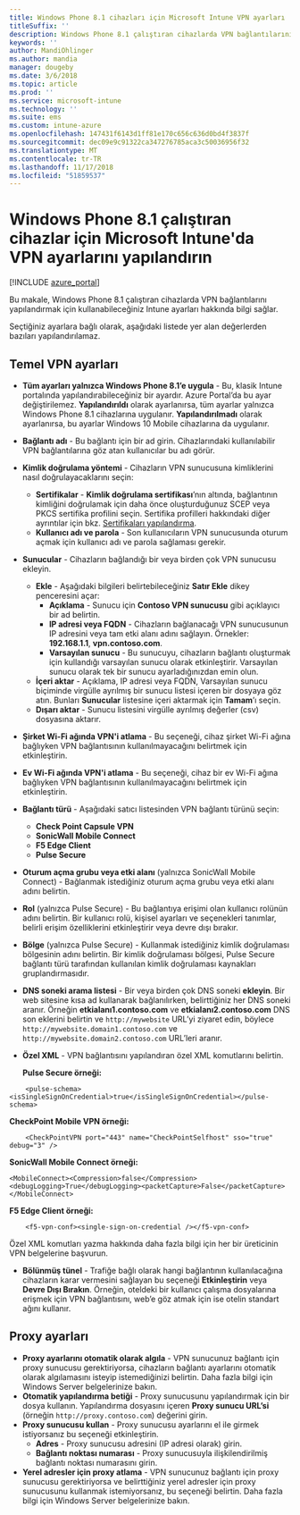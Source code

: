 ```yaml
---
title: Windows Phone 8.1 cihazları için Microsoft Intune VPN ayarları
titleSuffix: ''
description: Windows Phone 8.1 çalıştıran cihazlarda VPN bağlantılarını yapılandırmak için kullanabileceğiniz Intune ayarları hakkında bilgi edinin.
keywords: ''
author: MandiOhlinger
ms.author: mandia
manager: dougeby
ms.date: 3/6/2018
ms.topic: article
ms.prod: ''
ms.service: microsoft-intune
ms.technology: ''
ms.suite: ems
ms.custom: intune-azure
ms.openlocfilehash: 147431f6143d1ff81e170c656c636d0bd4f3837f
ms.sourcegitcommit: dec09e9c91322ca347276785aca3c50036956f32
ms.translationtype: MT
ms.contentlocale: tr-TR
ms.lasthandoff: 11/17/2018
ms.locfileid: "51859537"
---
```

# <a name="configure-vpn-settings-in-microsoft-intune-for-devices-running-windows-phone-81"></a>Windows Phone 8.1 çalıştıran cihazlar için Microsoft Intune'da VPN ayarlarını yapılandırın

[!INCLUDE [azure_portal](./includes/azure_portal.md)]

Bu makale, Windows Phone 8.1 çalıştıran cihazlarda VPN bağlantılarını yapılandırmak için kullanabileceğiniz Intune ayarları hakkında bilgi sağlar.


Seçtiğiniz ayarlara bağlı olarak, aşağıdaki listede yer alan değerlerden bazıları yapılandırılamaz.

## <a name="base-vpn-settings"></a>Temel VPN ayarları

- **Tüm ayarları yalnızca Windows Phone 8.1’e uygula** - Bu, klasik Intune portalında yapılandırabileceğiniz bir ayardır. Azure Portal’da bu ayar değiştirilemez. **Yapılandırıldı** olarak ayarlanırsa, tüm ayarlar yalnızca Windows Phone 8.1 cihazlarına uygulanır. **Yapılandırılmadı** olarak ayarlanırsa, bu ayarlar Windows 10 Mobile cihazlarına da uygulanır.
- **Bağlantı adı** - Bu bağlantı için bir ad girin. Cihazlarındaki kullanılabilir VPN bağlantılarına göz atan kullanıcılar bu adı görür.
- **Kimlik doğrulama yöntemi** - Cihazların VPN sunucusuna kimliklerini nasıl doğrulayacaklarını seçin:
    - **Sertifikalar** - **Kimlik doğrulama sertifikası**’nın altında, bağlantının kimliğini doğrulamak için daha önce oluşturduğunuz SCEP veya PKCS sertifika profilini seçin. Sertifika profilleri hakkındaki diğer ayrıntılar için bkz. [Sertifikaları yapılandırma](certificates-configure.md).
    - **Kullanıcı adı ve parola** - Son kullanıcıların VPN sunucusunda oturum açmak için kullanıcı adı ve parola sağlaması gerekir.
- **Sunucular** - Cihazların bağlandığı bir veya birden çok VPN sunucusu ekleyin.
    - **Ekle** - Aşağıdaki bilgileri belirtebileceğiniz **Satır Ekle** dikey penceresini açar:
        - **Açıklama** - Sunucu için **Contoso VPN sunucusu** gibi açıklayıcı bir ad belirtin.
        - **IP adresi veya FQDN** - Cihazların bağlanacağı VPN sunucusunun IP adresini veya tam etki alanı adını sağlayın. Örnekler: **192.168.1.1**, **vpn.contoso.com**.
        - **Varsayılan sunucu** - Bu sunucuyu, cihazların bağlantı oluşturmak için kullandığı varsayılan sunucu olarak etkinleştirir. Varsayılan sunucu olarak tek bir sunucu ayarladığınızdan emin olun.
    - **İçeri aktar** - Açıklama, IP adresi veya FQDN, Varsayılan sunucu biçiminde virgülle ayrılmış bir sunucu listesi içeren bir dosyaya göz atın. Bunları **Sunucular** listesine içeri aktarmak için **Tamam**’ı seçin.
    - **Dışarı aktar** - Sunucu listesini virgülle ayrılmış değerler (csv) dosyasına aktarır.

- **Şirket Wi-Fi ağında VPN'i atlama** - Bu seçeneği, cihaz şirket Wi-Fi ağına bağlıyken VPN bağlantısının kullanılmayacağını belirtmek için etkinleştirin.
- **Ev Wi-Fi ağında VPN'i atlama** - Bu seçeneği, cihaz bir ev Wi-Fi ağına bağlıyken VPN bağlantısının kullanılmayacağını belirtmek için etkinleştirin.

- **Bağlantı türü** - Aşağıdaki satıcı listesinden VPN bağlantı türünü seçin:
    - **Check Point Capsule VPN**
    - **SonicWall Mobile Connect**
    - **F5 Edge Client**
    - **Pulse Secure**

- **Oturum açma grubu veya etki alanı** (yalnızca SonicWall Mobile Connect) - Bağlanmak istediğiniz oturum açma grubu veya etki alanı adını belirtin.
- **Rol** (yalnızca Pulse Secure) - Bu bağlantıya erişimi olan kullanıcı rolünün adını belirtin. Bir kullanıcı rolü, kişisel ayarları ve seçenekleri tanımlar, belirli erişim özelliklerini etkinleştirir veya devre dışı bırakır.
- **Bölge** (yalnızca Pulse Secure) - Kullanmak istediğiniz kimlik doğrulaması bölgesinin adını belirtin. Bir kimlik doğrulaması bölgesi, Pulse Secure bağlantı türü tarafından kullanılan kimlik doğrulaması kaynakları gruplandırmasıdır.

- **DNS soneki arama listesi** - Bir veya birden çok DNS soneki **ekleyin**. Bir web sitesine kısa ad kullanarak bağlanılırken, belirttiğiniz her DNS soneki aranır. Örneğin **etkialanı1.contoso.com** ve **etkialanı2.contoso.com** DNS son eklerini belirtin ve `http://mywebsite` URL’yi ziyaret edin, böylece `http://mywebsite.domain1.contoso.com` ve `http://mywebsite.domain2.contoso.com` URL’leri aranır.

- **Özel XML** - VPN bağlantısını yapılandıran özel XML komutlarını belirtin.

    **Pulse Secure örneği:**

```
    <pulse-schema><isSingleSignOnCredential>true</isSingleSignOnCredential></pulse-schema>
```

**CheckPoint Mobile VPN örneği:**

```
    <CheckPointVPN port="443" name="CheckPointSelfhost" sso="true" debug="3" />
```

**SonicWall Mobile Connect örneği:**
```
<MobileConnect><Compression>false</Compression><debugLogging>True</debugLogging><packetCapture>False</packetCapture></MobileConnect>
```

**F5 Edge Client örneği:**
```
    <f5-vpn-conf><single-sign-on-credential /></f5-vpn-conf>
```

Özel XML komutları yazma hakkında daha fazla bilgi için her bir üreticinin VPN belgelerine başvurun.

- **Bölünmüş tünel** - Trafiğe bağlı olarak hangi bağlantının kullanılacağına cihazların karar vermesini sağlayan bu seçeneği **Etkinleştirin** veya **Devre Dışı Bırakın**. Örneğin, oteldeki bir kullanıcı çalışma dosyalarına erişmek için VPN bağlantısını, web’e göz atmak için ise otelin standart ağını kullanır.




## <a name="proxy-settings"></a>Proxy ayarları

- **Proxy ayarlarını otomatik olarak algıla** - VPN sunucunuz bağlantı için proxy sunucusu gerektiriyorsa, cihazların bağlantı ayarlarını otomatik olarak algılamasını isteyip istemediğinizi belirtin. Daha fazla bilgi için Windows Server belgelerinize bakın.
- **Otomatik yapılandırma betiği** - Proxy sunucusunu yapılandırmak için bir dosya kullanın. Yapılandırma dosyasını içeren **Proxy sunucu URL’si** (örneğin `http://proxy.contoso.com`) değerini girin.
- **Proxy sunucusu kullan** - Proxy sunucusu ayarlarını el ile girmek istiyorsanız bu seçeneği etkinleştirin.
    - **Adres** - Proxy sunucusu adresini (IP adresi olarak) girin.
    - **Bağlantı noktası numarası** - Proxy sunucusuyla ilişkilendirilmiş bağlantı noktası numarasını girin.
- **Yerel adresler için proxy atlama** - VPN sunucunuz bağlantı için proxy sunucusu gerektiriyorsa ve belirttiğiniz yerel adresler için proxy sunucusunu kullanmak istemiyorsanız, bu seçeneği belirtin. Daha fazla bilgi için Windows Server belgelerinize bakın.

